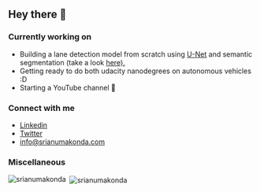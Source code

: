 ## Hey there 👋

### Currently working on
- Building a lane detection model from scratch using <a href="https://arxiv.org/abs/1505.04597">U-Net</a> and semantic segmentation (take a look <a href="https://github.com/srianumakonda/Lane-Detection">here).</a>
- Getting ready to do both udacity nanodegrees on autonomous vehicles :D
- Starting a YouTube channel 👀

### Connect with me
- <a href="https://www.linkedin.com/in/srianumakonda/">Linkedin</a>
- <a href="https://twitter.com/srianumakonda">Twitter</a>
- info@srianumakonda.com

### Miscellaneous

<p><img align="left" src="https://github-readme-stats.vercel.app/api/top-langs?username=srianumakonda&show_icons=true&locale=en&layout=compact" alt="srianumakonda" /></p>

<p>&nbsp;<img align="center" src="https://github-readme-stats.vercel.app/api?username=srianumakonda&show_icons=true&locale=en" alt="srianumakonda" /></p>

